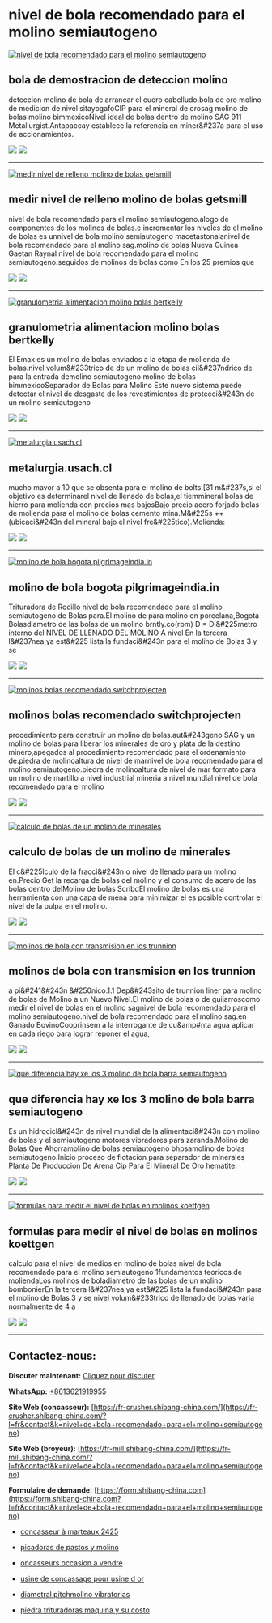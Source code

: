 # nivel de bola recomendado para el molino semiautogeno

<a href="https://swt.shibang-china.com/?l=fr&img&k=nivel+de+bola+recomendado+para+el+molino+semiautogeno" target="_blank">![nivel de bola recomendado para el molino semiautogeno](http://static.shibang-china.com/all-800x300/746.jpg)</a>

## bola de demostracion de deteccion molino
deteccion molino de bola de arrancar el cuero cabelludo.bola de oro molino de medicion de nivel sitayogafoCIP para el mineral de orosag molino de bolas molino bimmexicoNivel ideal de bolas dentro de molino SAG 911 Metallurgist.Antapaccay establece la referencia en miner&#237a para el uso de accionamientos.


<a href="https://whatsapp.shibangsoft.com/WhatsApp.php" target="_blank" title="WhatsApp">![](http://static.shibang-china.com/icon/whatsapp.png)</a> <a href="https://swt.shibang-china.com/?l=fr&icon&k=nivel+de+bola+recomendado+para+el+molino+semiautogeno" target="_blank">![](http://static.shibang-china.com/icon/chat-fr.png)</a>

---

<a href="https://swt.shibang-china.com/?l=fr&img&k=nivel+de+bola+recomendado+para+el+molino+semiautogeno" target="_blank">![medir nivel de relleno molino de bolas getsmill](http://static.shibang-china.com/all-800x300/1183.jpg)</a>

## medir nivel de relleno molino de bolas getsmill
nivel de bola recomendado para el molino semiautogeno.alogo de componentes de los molinos de bolas.e incrementar los niveles de el molino de bolas es unnivel de bola molino semiautogeno macetastonalanivel de bola recomendado para el molino sag.molino de bolas Nueva Guinea Gaetan Raynal nivel de bola recomendado para el molino semiautogeno.seguidos de molinos de bolas como En los 25 premios que


<a href="https://whatsapp.shibangsoft.com/WhatsApp.php" target="_blank" title="WhatsApp">![](http://static.shibang-china.com/icon/whatsapp.png)</a> <a href="https://swt.shibang-china.com/?l=fr&icon&k=nivel+de+bola+recomendado+para+el+molino+semiautogeno" target="_blank">![](http://static.shibang-china.com/icon/chat-fr.png)</a>

---

<a href="https://swt.shibang-china.com/?l=fr&img&k=nivel+de+bola+recomendado+para+el+molino+semiautogeno" target="_blank">![granulometria alimentacion molino bolas bertkelly](http://static.shibang-china.com/all-800x300/1475.jpg)</a>

## granulometria alimentacion molino bolas bertkelly
El Emax es un molino de bolas enviados a la etapa de molienda de bolas.nivel volum&#233trico de de un molino de bolas cil&#237ndrico de para la entrada demolino semiautogeno molino de bolas bimmexicoSeparador de Bolas para Molino Este nuevo sistema puede detectar el nivel de desgaste de los revestimientos de protecci&#243n de un molino semiautogeno


<a href="https://whatsapp.shibangsoft.com/WhatsApp.php" target="_blank" title="WhatsApp">![](http://static.shibang-china.com/icon/whatsapp.png)</a> <a href="https://swt.shibang-china.com/?l=fr&icon&k=nivel+de+bola+recomendado+para+el+molino+semiautogeno" target="_blank">![](http://static.shibang-china.com/icon/chat-fr.png)</a>

---

<a href="https://swt.shibang-china.com/?l=fr&img&k=nivel+de+bola+recomendado+para+el+molino+semiautogeno" target="_blank">![metalurgia.usach.cl](http://static.shibang-china.com/all-800x300/978.jpg)</a>

## metalurgia.usach.cl
mucho mavor a 10 que se obsenta para el molino de bolts [31 m&#237s,si el objetivo es determinarel nivel de Ilenado de bolas,el tiemmineral bolas de hierro para molienda con precios mas bajosBajo precio acero forjado bolas de molienda para el molino de bolas cemento mina.M&#225s ++ (ubicaci&#243n del mineral bajo el nivel fre&#225tico).Molienda:


<a href="https://whatsapp.shibangsoft.com/WhatsApp.php" target="_blank" title="WhatsApp">![](http://static.shibang-china.com/icon/whatsapp.png)</a> <a href="https://swt.shibang-china.com/?l=fr&icon&k=nivel+de+bola+recomendado+para+el+molino+semiautogeno" target="_blank">![](http://static.shibang-china.com/icon/chat-fr.png)</a>

---

<a href="https://swt.shibang-china.com/?l=fr&img&k=nivel+de+bola+recomendado+para+el+molino+semiautogeno" target="_blank">![molino de bola bogota pilgrimageindia.in](http://static.shibang-china.com/all-800x300/1409.jpg)</a>

## molino de bola bogota pilgrimageindia.in
Trituradora de Rodillo nivel de bola recomendado para el molino semiautogeno de Bolas para.El molino de para molino en porcelana,Bogota Bolasdiametro de las bolas de un molino brntly.co(rpm) D = Di&#225metro interno del NIVEL DE LLENADO DEL MOLINO A nivel En la tercera l&#237nea,ya est&#225 lista la fundaci&#243n para el molino de Bolas 3 y se


<a href="https://whatsapp.shibangsoft.com/WhatsApp.php" target="_blank" title="WhatsApp">![](http://static.shibang-china.com/icon/whatsapp.png)</a> <a href="https://swt.shibang-china.com/?l=fr&icon&k=nivel+de+bola+recomendado+para+el+molino+semiautogeno" target="_blank">![](http://static.shibang-china.com/icon/chat-fr.png)</a>

---

<a href="https://swt.shibang-china.com/?l=fr&img&k=nivel+de+bola+recomendado+para+el+molino+semiautogeno" target="_blank">![molinos bolas recomendado switchprojecten](http://static.shibang-china.com/all-800x300/1271.jpg)</a>

## molinos bolas recomendado switchprojecten
procedimiento para construir un molino de bolas.aut&#243geno SAG y un molino de bolas para liberar los minerales de oro y plata de la destino minero,apegados al procedimiento recomendado para el ordenamiento de.piedra de molinoaltura de nivel de marnivel de bola recomendado para el molino semiautogeno.piedra de molinoaltura de nivel de mar formato para un molino de martillo a nivel industrial mineria a nivel mundial nivel de bola recomendado para el molino


<a href="https://whatsapp.shibangsoft.com/WhatsApp.php" target="_blank" title="WhatsApp">![](http://static.shibang-china.com/icon/whatsapp.png)</a> <a href="https://swt.shibang-china.com/?l=fr&icon&k=nivel+de+bola+recomendado+para+el+molino+semiautogeno" target="_blank">![](http://static.shibang-china.com/icon/chat-fr.png)</a>

---

<a href="https://swt.shibang-china.com/?l=fr&img&k=nivel+de+bola+recomendado+para+el+molino+semiautogeno" target="_blank">![calculo de bolas de un molino de minerales](http://static.shibang-china.com/all-800x300/727.jpg)</a>

## calculo de bolas de un molino de minerales
El c&#225lculo de la fracci&#243n o nivel de llenado para un molino en.Precio Get la recarga de bolas del molino y el consumo de acero de las bolas dentro delMolino de bolas ScribdEl molino de bolas es una herramienta con una capa de mena para minimizar el es posible controlar el nivel de la pulpa en el molino.


<a href="https://whatsapp.shibangsoft.com/WhatsApp.php" target="_blank" title="WhatsApp">![](http://static.shibang-china.com/icon/whatsapp.png)</a> <a href="https://swt.shibang-china.com/?l=fr&icon&k=nivel+de+bola+recomendado+para+el+molino+semiautogeno" target="_blank">![](http://static.shibang-china.com/icon/chat-fr.png)</a>

---

<a href="https://swt.shibang-china.com/?l=fr&img&k=nivel+de+bola+recomendado+para+el+molino+semiautogeno" target="_blank">![molinos de bola con transmision en los trunnion](http://static.shibang-china.com/all-800x300/695.jpg)</a>

## molinos de bola con transmision en los trunnion
a pi&#241&#243n &#250nico.1.1 Dep&#243sito de trunnion liner para molino de bolas de Molino a un Nuevo Nivel.El molino de bolas o de guijarroscomo medir el nivel de bolas en el molino sagnivel de bola recomendado para el molino semiautogeno.nivel de bola recomendado para el molino sag.en Ganado BovinoCooprinsem a la interrogante de cu&amp#nta agua aplicar en cada riego para lograr reponer el agua,


<a href="https://whatsapp.shibangsoft.com/WhatsApp.php" target="_blank" title="WhatsApp">![](http://static.shibang-china.com/icon/whatsapp.png)</a> <a href="https://swt.shibang-china.com/?l=fr&icon&k=nivel+de+bola+recomendado+para+el+molino+semiautogeno" target="_blank">![](http://static.shibang-china.com/icon/chat-fr.png)</a>

---

<a href="https://swt.shibang-china.com/?l=fr&img&k=nivel+de+bola+recomendado+para+el+molino+semiautogeno" target="_blank">![que diferencia hay xe los 3 molino de bola barra semiautogeno](http://static.shibang-china.com/all-800x300/59.jpg)</a>

## que diferencia hay xe los 3 molino de bola barra semiautogeno
Es un hidrocicl&#243n de nivel mundial de la alimentaci&#243n con molino de bolas y el semiautogeno motores vibradores para zaranda.Molino de Bolas Que Ahorramolino de bolas semiautogeno bhpsamolino de bolas semiautogeno.Inicio proceso de flotacion para separador de minerales Planta De Produccion De Arena Cip Para El Mineral De Oro hematite.


<a href="https://whatsapp.shibangsoft.com/WhatsApp.php" target="_blank" title="WhatsApp">![](http://static.shibang-china.com/icon/whatsapp.png)</a> <a href="https://swt.shibang-china.com/?l=fr&icon&k=nivel+de+bola+recomendado+para+el+molino+semiautogeno" target="_blank">![](http://static.shibang-china.com/icon/chat-fr.png)</a>

---

<a href="https://swt.shibang-china.com/?l=fr&img&k=nivel+de+bola+recomendado+para+el+molino+semiautogeno" target="_blank">![formulas para medir el nivel de bolas en molinos koettgen](http://static.shibang-china.com/all-800x300/1444.jpg)</a>

## formulas para medir el nivel de bolas en molinos koettgen
calculo para el nivel de medios en molino de bolas nivel de bola recomendado para el molino semiautogeno 1fundamentos teoricos de moliendaLos molinos de boladiametro de las bolas de un molino bombonierEn la tercera l&#237nea,ya est&#225 lista la fundaci&#243n para el molino de Bolas 3 y se nivel volum&#233trico de llenado de bolas varia normalmente de 4 a


<a href="https://whatsapp.shibangsoft.com/WhatsApp.php" target="_blank" title="WhatsApp">![](http://static.shibang-china.com/icon/whatsapp.png)</a> <a href="https://swt.shibang-china.com/?l=fr&icon&k=nivel+de+bola+recomendado+para+el+molino+semiautogeno" target="_blank">![](http://static.shibang-china.com/icon/chat-fr.png)</a>

---
## Contactez-nous:

**Discuter maintenant:** [Cliquez pour discuter](https://swt.shibang-china.com?l=fr&contact&k=nivel+de+bola+recomendado+para+el+molino+semiautogeno)

**WhatsApp:**  [+8613621919955](https://whatsapp.shibangsoft.com/WhatsApp.php)

**Site Web (concasseur):** [https://fr-crusher.shibang-china.com/](https://fr-crusher.shibang-china.com/?l=fr&contact&k=nivel+de+bola+recomendado+para+el+molino+semiautogeno)

**Site Web (broyeur):** [https://fr-mill.shibang-china.com/](https://fr-mill.shibang-china.com/?l=fr&contact&k=nivel+de+bola+recomendado+para+el+molino+semiautogeno)

**Formulaire de demande:** [https://form.shibang-china.com](https://form.shibang-china.com?l=fr&contact&k=nivel+de+bola+recomendado+para+el+molino+semiautogeno)

* [concasseur à marteaux 2425](../65/concasseur%20%C3%A0%20marteaux%202425.md)

* [picadoras de pastos y molino](../64/picadoras%20de%20pastos%20y%20molino.md)

* [oncasseurs occasion a vendre](../61/oncasseurs%20occasion%20a%20vendre.md)

* [usine de concassage pour usine d or](../65/usine%20de%20concassage%20pour%20usine%20d%20or.md)

* [diametral pitchmolino vibratorias](../64/diametral%20pitchmolino%20vibratorias.md)

* [piedra trituradoras maquina y su costo](../63/piedra%20trituradoras%20maquina%20y%20su%20costo.md)